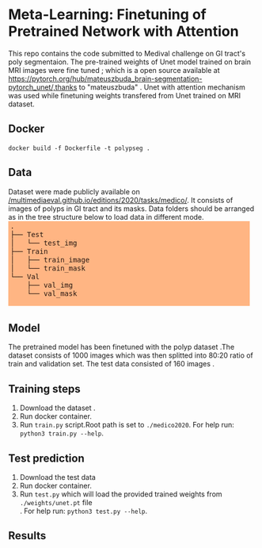 # Meta-Learning: Finetuning of Pretrained Network with Attention 

This repo contains the code submitted to Medival challenge on GI tract's poly segmentaion. The pre-trained
weights of Unet model trained on brain MRI images were fine tuned ; which is a open source available at  https://pytorch.org/hub/mateuszbuda_brain-segmentation-pytorch_unet/,thanks to "mateuszbuda" . Unet with attention mechanism was used while finetuning weights transfered from Unet trained on MRI dataset.



## Docker

```
docker build -f Dockerfile -t polypseg .
```



## Data
Dataset were made publicly available on  [/multimediaeval.github.io/editions/2020/tasks/medico/](https://multimediaeval.github.io/editions/2020/tasks/medico/). It consists of  images of  polyps in GI tract and its masks. Data folders should be  arranged as in the tree structure below to load data in different mode.
![Data Folder Structure](./readme_fig/folder_tree.png)


## Model

The pretrained model has been finetuned  with the polyp  dataset .The dataset consists of 1000 images which was then splitted into 80:20 ratio of train and validation set. The test data consisted of 160 images .


## Training steps

1. Download the dataset .
2. Run docker container.
3. Run `train.py` script.Root path is set to `./medico2020`. For  help run: `python3 train.py --help`.



## Test prediction

1. Download the test data
2. Run docker container.
3. Run `test.py`  which will load the provided  trained weights from `./weights/unet.pt` file  
. For  help run: `python3 test.py --help`.




## Results

